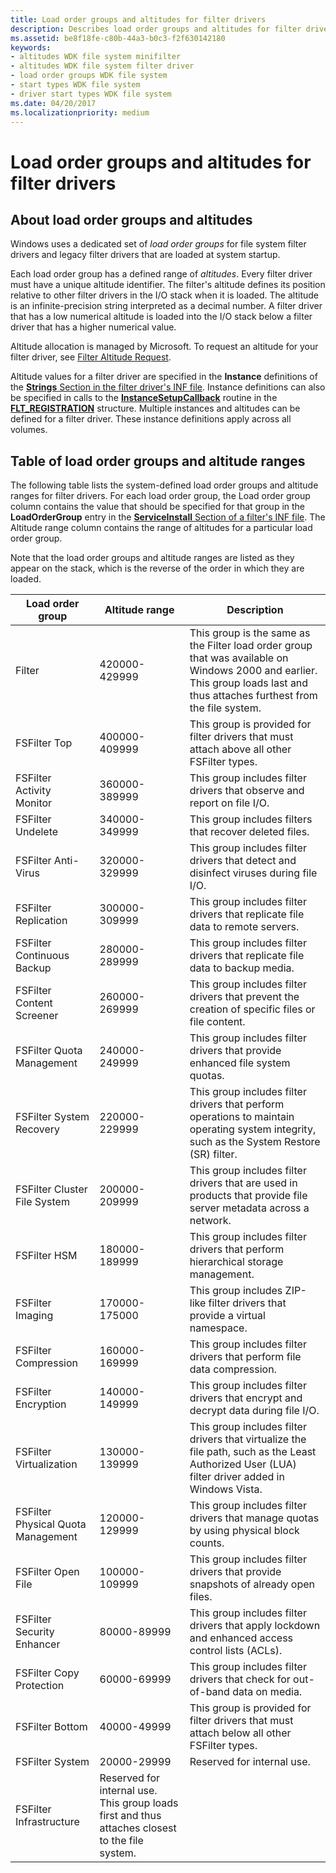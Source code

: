 ```yaml
---
title: Load order groups and altitudes for filter drivers
description: Describes load order groups and altitudes for filter drivers
ms.assetid: be8f18fe-c80b-44a3-b0c3-f2f630142180
keywords:
- altitudes WDK file system minifilter
- altitudes WDK file system filter driver
- load order groups WDK file system
- start types WDK file system
- driver start types WDK file system
ms.date: 04/20/2017
ms.localizationpriority: medium
---
```


# Load order groups and altitudes for filter drivers

## About load order groups and altitudes

Windows uses a dedicated set of *load order groups* for file system filter drivers and legacy filter drivers that are loaded at system startup.

Each load order group has a defined range of *altitudes*. Every filter driver must have a unique altitude identifier. The filter's altitude defines its position relative to other filter drivers in the I/O stack when it is loaded. The altitude is an infinite-precision string interpreted as a decimal number. A filter driver that has a low numerical altitude is loaded into the I/O stack below a filter driver that has a higher numerical value.

Altitude allocation is managed by Microsoft. To request an altitude for your filter driver, see [Filter Altitude Request](minifilter-altitude-request.md).

Altitude values for a filter driver are specified in the **Instance** definitions of the [**Strings** Section in the filter driver's INF file](creating-an-inf-file-for-a-minifilter-driver.md). Instance definitions can also be specified in calls to the [**InstanceSetupCallback**](/windows-hardware/drivers/ddi/fltkernel/nc-fltkernel-pflt_instance_setup_callback) routine in the [**FLT_REGISTRATION**](/windows-hardware/drivers/ddi/fltkernel/ns-fltkernel-_flt_registration) structure. Multiple instances and altitudes can be defined for a filter driver. These instance definitions apply across all volumes.

## Table of load order groups and altitude ranges

The following table lists the system-defined load order groups and altitude ranges for filter drivers. For each load order group, the Load order group column contains the value that should be specified for that group in the **LoadOrderGroup** entry in the [**ServiceInstall** Section of a filter's INF file](creating-an-inf-file-for-a-minifilter-driver.md). The Altitude range column contains the range of altitudes for a particular load order group.

Note that the load order groups and altitude ranges are listed as they appear on the stack, which is the reverse of the order in which they are loaded.

Load order group | Altitude range | Description |
| -------------- | -------------- | ----------- |
| Filter | 420000-429999 | This group is the same as the Filter load order group that was available on Windows 2000 and earlier. This group loads last and thus attaches furthest from the file system. |
| FSFilter Top | 400000-409999 | This group is provided for filter drivers that must attach above all other FSFilter types. |
| FSFilter Activity Monitor | 360000-389999 | This group includes filter drivers that observe and report on file I/O. |
| FSFilter Undelete | 340000-349999 | This group includes filters that recover deleted files. |
| FSFilter Anti-Virus | 320000-329999 | This group includes filter drivers that detect and disinfect viruses during file I/O. |
| FSFilter Replication | 300000-309999 | This group includes filter drivers that replicate file data to remote servers. |
| FSFilter Continuous Backup | 280000-289999 | This group includes filter drivers that replicate file data to backup media. |
| FSFilter Content Screener | 260000-269999 | This group includes filter drivers that prevent the creation of specific files or file content. |
| FSFilter Quota Management | 240000-249999 | This group includes filter drivers that provide enhanced file system quotas. |
| FSFilter System Recovery | 220000-229999 | This group includes filter drivers that perform operations to maintain operating system integrity, such as the System Restore (SR) filter. |
| FSFilter Cluster File System | 200000-209999 | This group includes filter drivers that are used in products that provide file server metadata across a network. |
| FSFilter HSM | 180000-189999 | This group includes filter drivers that perform hierarchical storage management. |
| FSFilter Imaging | 170000-175000 | This group includes ZIP-like filter drivers that provide a virtual namespace. |
| FSFilter Compression | 160000-169999 | This group includes filter drivers that perform file data compression. |
| FSFilter Encryption | 140000-149999 | This group includes filter drivers that encrypt and decrypt data during file I/O. |
| FSFilter Virtualization | 130000- 139999 | This group includes filter drivers that virtualize the file path, such as the Least Authorized User (LUA) filter driver added in Windows Vista. |
| FSFilter Physical Quota Management | 120000-129999 | This group includes filter drivers that manage quotas by using physical block counts. |
| FSFilter Open File | 100000-109999 | This group includes filter drivers that provide snapshots of already open files. |
| FSFilter Security Enhancer | 80000-89999 | This group includes filter drivers that apply lockdown and enhanced access control lists (ACLs). |
| FSFilter Copy Protection | 60000-69999 | This group includes filter drivers that check for out-of-band data on media. |
| FSFilter Bottom | 40000-49999 | This group is provided for filter drivers that must attach below all other FSFilter types. |
| FSFilter System | 20000-29999 | Reserved for internal use. |
| FSFilter Infrastructure | Reserved for internal use. This group loads first and thus attaches closest to the file system. |
